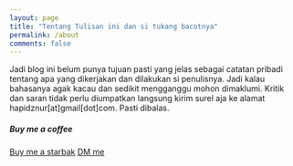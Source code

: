 ```yaml
---
layout: page
title: "Tentang Tulisan ini dan si tukang bacotnya"
permalink: /about
comments: false
---
```


<div class="row justify-content-between">
<div class="col-md-8 pr-5">

<p>Jadi blog ini belum punya tujuan pasti yang jelas sebagai catatan pribadi tentang apa yang dikerjakan dan dilakukan si penulisnya. Jadi kalau bahasanya agak kacau dan sedikit mengganggu mohon dimaklumi. Kritik dan saran tidak perlu diumpatkan langsung kirim surel aja ke alamat hapidznur[at]gmail[dot]com. Pasti dibalas.</p>

</div>

<div class="col-md-4">

<div class="sticky-top sticky-top-80">
<h5>Buy me a coffee</h5>

<a target="_blank" href="https://karyakarsa.com/kurokuro" class="btn btn-danger">Buy me a starbak</a> <a target="_blank" href="https://twitter.com/messages/compose?recipient_id=918803823514095616" class="btn btn-warning">DM me</a>

</div>
</div>
</div>
